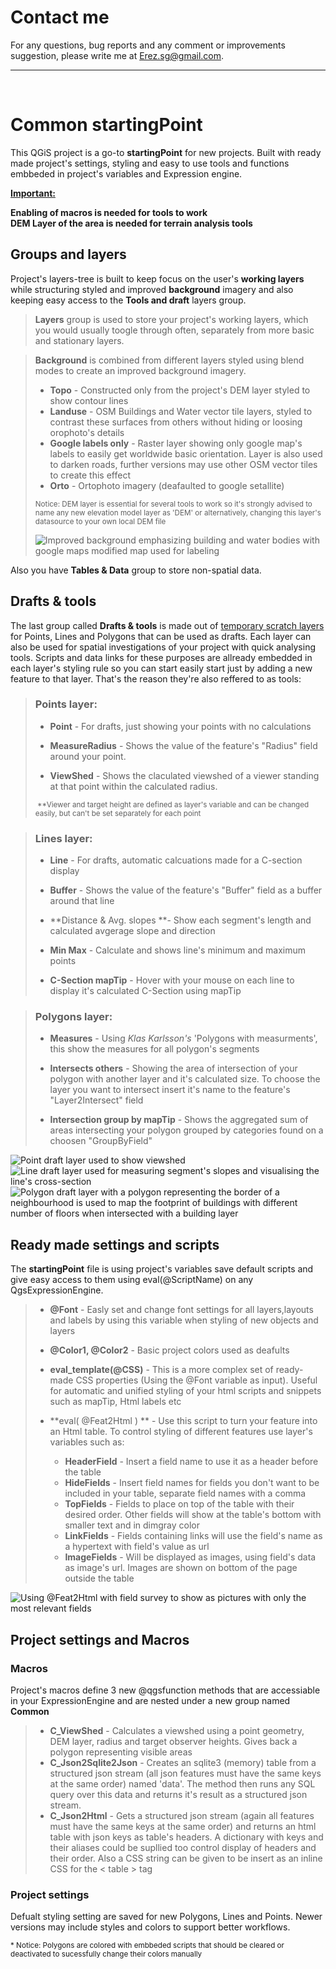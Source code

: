 # Contact me

For any questions, bug reports and any comment or improvements suggestion, please write me at
[Erez.sg@gmail.com](mailto:Erez.sg@gmail.com). 
<br>
<hr>
<br>

# Common startingPoint


This QGiS project is a go-to **startingPoint** for new projects. Built with ready made project's settings, styling and easy to use tools and functions embbeded in project's variables and Expression engine.

<ins>**Important:**</ins>

**Enabling of macros is needed for tools to work** <br>
**DEM Layer of the area is needed for terrain analysis tools**

## Groups and layers

Project's layers-tree is built to keep focus on the user's **working layers** while structuring styled and improved **background** imagery and also keeping easy access to the **Tools and draft** layers group. 
> **Layers** group is used to store your project's working layers, which you would usually toogle through often, separately from more basic and stationary layers.

> **Background** is combined from different layers styled using blend modes to create an improved background imagery.
>
> - **Topo** - Constructed only from the project's DEM layer styled to show contour lines
> - **Landuse** -  OSM Buildings and Water vector tile layers, styled to contrast these surfaces from others without hiding or loosing orophoto's details
> - **Google labels only** - Raster layer showing only google map's labels to easily get worldwide basic orientation. Layer is also used to darken roads, further versions may use other OSM vector tiles to create this effect
> - **Orto** - Ortophoto imagery (deafaulted to google setallite) 
>
> <sub> Notice: DEM layer is essential for several tools to work so it's strongly advised to name any new elevation model layer as 'DEM' or alternatively, changing this layer's datasource to your own local DEM file</sub>
>
> 
> <img src="Screenshot 2025-02-22 at 20.35.00.png" alt="Improved background emphasizing building and water bodies with google maps modified map used for labeling"></img>

Also you have **Tables & Data** group to store non-spatial data.

## Drafts & tools 

The last group called **Drafts & tools** is made out of [temporary scratch layers](https://docs.qgis.org/3.34/en/docs/user_manual/managing_data_source/create_layers.html#creating-a-new-temporary-scratch-layer) for Points, Lines and Polygons that can be used as drafts. Each layer can also be used for spatial investigations of your project with quick analysing tools.
Scripts and data links for these purposes are allready embedded in each layer's styling rule so you can start easily start just by adding a new feature to that layer. That's the reason they're also reffered to as tools:

> ### Points layer:
>
> - **Point** - For drafts, just showing your points with no calculations
>
> - **MeasureRadius** - Shows the value of the feature's "Radius" field around your point.
>
> - **ViewShed** - Shows the claculated viewshed of a viewer standing at that point within the calculated radius.
>
> <sub> **Viewer and target height are defined as layer's variable and can be changed easily, but can't be set separately for each point </sub>

> ### **Lines** layer:
>
> - **Line** - For drafts, automatic calcuations made for a C-section display
>
> - **Buffer** - Shows the value of the feature's "Buffer" field as a buffer around that line
>
> - **Distance & Avg. slopes **- Show each segment's length and calculated avgerage slope and direction
>
> - **Min Max** - Calculate and shows line's minimum and maximum points
>   
> - **C-Section mapTip** - Hover with your mouse on each line to display it's calculated C-Section using mapTip 

> ### Polygons layer:
>
> - **Measures** - Using *Klas Karlsson's* 'Polygons with measurments', this show the measures for all polygon's segments 
> - **Intersects others** - Showing the area of intersection of your polygon with another layer and it's calculated size. To choose the layer you want to intersect insert it's name to the feature's "Layer2Intersect" field
>
> - **Intersection group by mapTip** - Shows the aggregated sum of areas intersecting your polygon grouped by categories found on a choosen "GroupByField"

<img src="ViewshedExpamle.jpg" alt="Point draft layer used to show viewshed"></img> <img src="" alt="Line draft layer used for measuring segment's slopes and visualising the line's cross-section"></img> <img src="" alt="Polygon draft layer with a polygon representing the border of a neighbourhood is used to map the footprint of buildings with different number of floors when intersected with a building layer"></img>

## Ready made settings and scripts

The **startingPoint** file is using project's variables save default scripts and give easy access to them using eval(@ScriptName) on any QgsExpressionEngine.

> - **@Font** - Easly set and change font settings for all layers,layouts and labels by using this variable when styling of new objects and layers
>
> - **@Color1, @Color2** - Basic project colors used as deafults
>
> - **eval_template(@CSS)** - This is a more complex set of ready-made CSS properties (Using the @Font variable  as input). Useful for automatic and unified styling of your html scripts and snippets such as mapTip, Html labels etc
>
> - **eval( @Feat2Html ) ** - Use this script to turn your feature into an Html table. To control styling of different features use layer's variables such as:
>   - **HeaderField** - Insert a field name to use it as a header before the table
>   - **HideFields** - Insert field names for fields you don't want to be included in your table, separate field names with a comma
>   - **TopFields** - Fields to place on top of the table with their desired order. Other fields will show at the table's bottom with smaller text and in dimgray color
>   - **LinkFields** - Fields containing links will use the field's name as a hypertext with field's value as url
>   - **ImageFields** - Will be displayed as images, using field's data as image's url. Images are shown on bottom of the page outside the table

<img src="" alt="Using @Feat2Html with field survey to show as pictures with only the most relevant fields"></img>

## Project settings and Macros

### Macros 
Project's macros define 3 new @qgsfunction methods that are accessiable in your ExpressionEngine and are nested under a new group named **Common**
> - **C_ViewShed** - Calculates a viewshed using a point geometry, DEM layer, radius and target observer heights. Gives back a polygon representing visible areas
> - **C_Json2Sqlite2Json** - Creates an sqlite3 (memory) table from a structured json stream (all json features must have the same keys at the same order) named 'data'. The method then runs any SQL query over this data and returns it's result as a structured json stream.
> - **C_Json2Html** - Gets a structured json stream (again all features must have the same keys at the same order) and returns an html table with json keys as table's headers. A dictionary with keys and their aliases could be supllied too control display of headers and their order. Also a CSS string can be given to be insert as an inline CSS for the < table > tag


### Project settings
Defualt styling setting are saved for new Polygons, Lines and Points. Newer versions may include styles and colors to support better workflows.

 <sub> * Notice: Polygons are colored with embbeded scripts that should be cleared or deactivated to sucessfully change their colors manually </sub>

